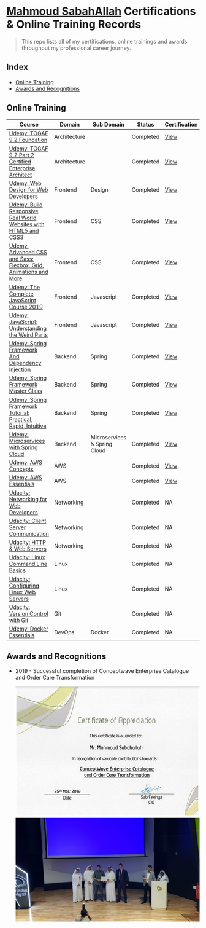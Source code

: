 # [Mahmoud SabahAllah](https://github.com/sabahallah) Certifications & Online Training Records

> This repo lists all of my certifications, online trainings and awards throughout my professional career journey.

## Index

* [Online Training](#online-training)
* [Awards and Recognitions](#awards-and-recognitions)

## Online Training

| Course      | Domain | Sub Domain | Status | Certification |
| ----------- | --- | --- | ----------- | -------- |
| [Udemy:  TOGAF 9.2 Foundation](https://www.udemy.com/togaf-part1)      | Architecture | | Completed       | [View](https://www.udemy.com/certificate/UC-4VKPEAPP/)
| [Udemy:  TOGAF 9.2 Part 2 Certified Enterprise Architect](https://www.udemy.com/course/togaf-part2)      | Architecture | | Completed       | [View](https://www.udemy.com/certificate/UC-MDRSCSHI/)
| [Udemy:  Web Design for Web Developers](https://www.udemy.com/web-design-secrets/)      | Frontend | Design | Completed       | [View](https://www.udemy.com/certificate/UC-XK378KM2/)
| [Udemy: Build Responsive Real World Websites with HTML5 and CSS3](https://www.udemy.com/design-and-develop-a-killer-website-with-html5-and-css3/)   | Frontend | CSS | Completed        | [View](https://www.udemy.com/certificate/UC-NB50CQWJ/)
| [Udemy: Advanced CSS and Sass: Flexbox, Grid, Animations and More](https://www.udemy.com/design-and-develop-a-killer-website-with-html5-and-css3/)   | Frontend |  CSS | Completed        | [View](https://www.udemy.com/certificate/UC-IAI350O4/)
| [Udemy: The Complete JavaScript Course 2019](https://www.udemy.com/the-complete-javascript-course/)   | Frontend |  Javascript | Completed        | [View](https://www.udemy.com/certificate/UC-7HD9YZ33/)
| [Udemy: JavaScript: Understanding the Weird Parts](https://www.udemy.com/understand-javascript/)      | Frontend |  Javascript | Completed       | [View](https://www.udemy.com/certificate/UC-1ERCIUNO/)
| [Udemy: Spring Framework And Dependency Injection](https://www.udemy.com/spring-framework-video-tutorial/)      | Backend | Spring| Completed       | [View](https://www.udemy.com/certificate/UC-K8QP42CS/)
| [Udemy: Spring Framework Master Class](https://www.udemy.com/spring-tutorial-for-beginners/)   | Backend | Spring| Completed        | [View](https://www.udemy.com/certificate/UC-YA41DL6N/)
| [Udemy: Spring Framework Tutorial: Practical, Rapid, Intuitive](https://www.udemy.com/spring-framework-4/)   | Backend | Spring| Completed        | [View](https://www.udemy.com/certificate/UC-LDDX2GL8/)
| [Udemy: Microservices with Spring Cloud](https://www.udemy.com/course/microservices-with-spring-cloud/) | Backend | Microservices & Spring Cloud| Completed | [View](https://www.udemy.com/certificate/UC-ad0a59a1-d725-4cb4-a33d-55a3f596b1b8/)
| [Udemy: AWS Concepts](https://www.udemy.com/aws-concepts)      | AWS | | Completed       | [View](https://www.udemy.com/certificate/UC-EVKXZGAE/)
| [Udemy: AWS Essentials](https://www.udemy.com/course/draft/1036550/)      | AWS | | Completed       | [View](https://www.udemy.com/certificate/UC-bfa7629c-0b65-4a51-92ce-7bb7942f9805/)
| [Udacity: Networking for Web Developers](https://www.udacity.com/course/networking-for-web-developers--ud256)      | Networking | | Completed       | NA
| [Udacity: Client Server Communication](https://www.udacity.com/course/client-server-communication--ud897)      | Networking | | Completed       | NA
| [Udacity: HTTP & Web Servers](https://www.udacity.com/course/http-web-servers--ud303) | Networking | | Completed       | NA
| [Udacity: Linux Command Line Basics](https://www.udacity.com/course/linux-command-line-basics--ud595)      | Linux | | Completed       | NA
| [Udacity: Configuring Linux Web Servers](https://www.udacity.com/course/configuring-linux-web-servers--ud299)      | Linux | | Completed       | NA
| [Udacity: Version Control with Git](https://www.udacity.com/course/version-control-with-git--ud123)      | Git | | Completed       | NA
| [Udemy: Docker Essentials](https://www.udemy.com/course/docker-essentials/) | DevOps | Docker | Completed | NA

## Awards and Recognitions

* 2019 - Successful completion of Conceptwave Enterprise Catalogue and Order Care Transformation

    ![cw transformation project certificate of appreciation image](./metadata/cw-transformation-project-certificate-of-appreciation.PNG)
    ![Ceremony image](./metadata/cw-transformation-project-certificate-of-appreciation-image-2019-03-25-at-8.58.24-AM.jpeg)
